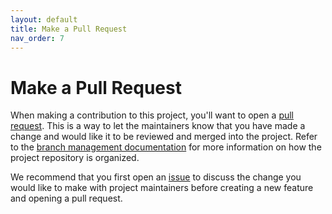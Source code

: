 ```yaml
---
layout: default
title: Make a Pull Request
nav_order: 7
---
```


# Make a Pull Request

When making a contribution to this project, you'll want to open a [pull request](https://github.com/worldbank/gld/pulls).
This is a way to let the maintainers know that you have made a change and would like it to be reviewed and merged into the project.
Refer to the [branch management documentation](branch-management) for more information on how the project repository is organized.

We recommend that you first open an [issue](https://github.com/worldbank/gld/issues) to discuss the change you would like to make with project maintainers before creating a new feature and opening a pull request.

